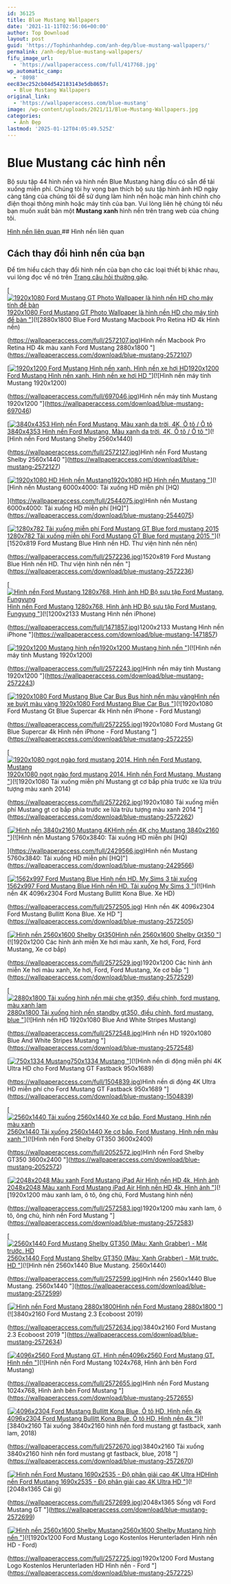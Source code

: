 ```yaml
---
id: 36125
title: Blue Mustang Wallpapers
date: '2021-11-11T02:56:06+00:00'
author: Top Download
layout: post
guid: 'https://Tophinhanhdep.com/anh-dep/blue-mustang-wallpapers/'
permalink: /anh-dep/blue-mustang-wallpapers/
fifu_image_url:
  - 'https://wallpaperaccess.com/full/417768.jpg'
wp_automatic_camp:
  - '8098'
eec83ec252cb04d542183143e5db8657:
  - Blue Mustang Wallpapers
original_link:
  - 'https://wallpaperaccess.com/blue-mustang'
image: /wp-content/uploads/2021/11/Blue-Mustang-Wallpapers.jpg
categories:
  - Ảnh Đẹp
lastmod: '2025-01-12T04:05:49.525Z'
---
```

# Blue Mustang các hình nền

Bộ sưu tập 44 hình nền và hình nền Blue Mustang hàng đầu có sẵn để tải xuống miễn phí. Chúng tôi hy vọng bạn thích bộ sưu tập hình ảnh HD ngày càng tăng của chúng tôi để sử dụng làm hình nền hoặc màn hình chính cho điện thoại thông minh hoặc máy tính của bạn. Vui lòng liên hệ chúng tôi nếu bạn muốn xuất bản một **Mustang xanh** hình nền trên trang web của chúng tôi.

[Hình nền liên quan ](#related) ## Hình nền liên quan

## Cách thay đổi hình nền của bạn

Để tìm hiểu cách thay đổi hình nền của bạn cho các loại thiết bị khác nhau, vui lòng đọc về nó trên [Trang câu hỏi thường gặp](https://tophinhanhdep.com/faq/).

  
[[![1920x1080 Ford Mustang GT Photo Wallpaper là hình nền HD cho máy tính để bàn](https://wallpaperaccess.com/full/417768.jpg)1920x1080 Ford Mustang GT Photo Wallpaper là hình nền HD cho máy tính để bàn "](https://wallpaperaccess.com/download/blue-mustang-417768)](![2880x1800 Blue Ford Mustang Macbook Pro Retina HD 4k Hình nền)

(https://wallpaperaccess.com/full/2572107.jpg)Hình nền Macbook Pro Retina HD 4k màu xanh Ford Mustang 2880x1800 "](https://wallpaperaccess.com/download/blue-mustang-2572107)

[[![1920x1200 Ford Mustang Hình nền xanh.  Hình nền xe hơi HD](https://wallpaperaccess.com/full/2572110.jpg)1920x1200 Ford Mustang Hình nền xanh. Hình nền xe hơi HD "](https://wallpaperaccess.com/download/blue-mustang-2572110)](![Hình nền máy tính Mustang 1920x1200)

(https://wallpaperaccess.com/full/697046.jpg)Hình nền máy tính Mustang 1920x1200 "](https://wallpaperaccess.com/download/blue-mustang-697046)

[[![3840x4353 Hình nền Ford Mustang, Màu xanh da trời, 4K, Ô tô / Ô tô](https://wallpaperaccess.com/full/2572114.jpg)3840x4353 Hình nền Ford Mustang, Màu xanh da trời, 4K, Ô tô / Ô tô "](https://wallpaperaccess.com/download/blue-mustang-2572114)](![Hình nền Ford Mustang Shelby 2560x1440)

(https://wallpaperaccess.com/full/2572127.jpg)Hình nền Ford Mustang Shelby 2560x1440 "](https://wallpaperaccess.com/download/blue-mustang-2572127)

[[![1920x1080 HD Hình nền Mustang](https://wallpaperaccess.com/full/417769.jpg)1920x1080 HD Hình nền Mustang "](https://wallpaperaccess.com/download/blue-mustang-417769)](![Hình nền Mustang 6000x4000: Tải xuống HD miễn phí [HQ)

](https://wallpaperaccess.com/full/2544075.jpg)Hình nền Mustang 6000x4000: Tải xuống HD miễn phí \[HQ\]"](https://wallpaperaccess.com/download/blue-mustang-2544075)

[[![1280x782 Tải xuống miễn phí Ford Mustang GT Blue ford mustang 2015](https://wallpaperaccess.com/full/2572134.jpg)1280x782 Tải xuống miễn phí Ford Mustang GT Blue ford mustang 2015 "](https://wallpaperaccess.com/download/blue-mustang-2572134)](![1520x819 Ford Mustang Blue Hình nền HD.  Thư viện hình nền nền)

(https://wallpaperaccess.com/full/2572236.jpg)1520x819 Ford Mustang Blue Hình nền HD. Thư viện hình nền nền "](https://wallpaperaccess.com/download/blue-mustang-2572236)

[[![Hình nền Ford Mustang 1280x768, Hình ảnh HD Bộ sưu tập Ford Mustang, Fungyung](https://wallpaperaccess.com/full/124146.jpg)Hình nền Ford Mustang 1280x768, Hình ảnh HD Bộ sưu tập Ford Mustang, Fungyung "](https://wallpaperaccess.com/download/blue-mustang-124146)](![1200x2133 Mustang Hình nền iPhone)

(https://wallpaperaccess.com/full/1471857.jpg)1200x2133 Mustang Hình nền iPhone "](https://wallpaperaccess.com/download/blue-mustang-1471857)

[[![1920x1200 Mustang hình nền](https://wallpaperaccess.com/full/2572239.jpg)1920x1200 Mustang hình nền "](https://wallpaperaccess.com/download/blue-mustang-2572239)](![Hình nền máy tính Mustang 1920x1200)

(https://wallpaperaccess.com/full/2572243.jpg)Hình nền máy tính Mustang 1920x1200 "](https://wallpaperaccess.com/download/blue-mustang-2572243)

[[![1920x1080 Ford Mustang Blue Car Bus Bus hình nền màu vàng](https://wallpaperaccess.com/full/2572253.jpg)Hình nền xe buýt màu vàng 1920x1080 Ford Mustang Blue Car Bus "](https://wallpaperaccess.com/download/blue-mustang-2572253)](![1920x1080 Ford Mustang Gt Blue Supercar 4k Hình nền iPhone - Ford Mustang)

(https://wallpaperaccess.com/full/2572255.jpg)1920x1080 Ford Mustang Gt Blue Supercar 4k Hình nền iPhone - Ford Mustang "](https://wallpaperaccess.com/download/blue-mustang-2572255)

[[![1920x1080 ngọt ngào ford mustang 2014. Hình nền Ford Mustang, Mustang](https://wallpaperaccess.com/full/2572260.jpg)1920x1080 ngọt ngào ford mustang 2014. Hình nền Ford Mustang, Mustang "](https://wallpaperaccess.com/download/blue-mustang-2572260)](![1920x1080 Tải xuống miễn phí Mustang gt cơ bắp phía trước xe lửa trừu tượng màu xanh 2014)

(https://wallpaperaccess.com/full/2572262.jpg)1920x1080 Tải xuống miễn phí Mustang gt cơ bắp phía trước xe lửa trừu tượng màu xanh 2014 "](https://wallpaperaccess.com/download/blue-mustang-2572262)

[[![Hình nền 3840x2160 Mustang 4K](https://wallpaperaccess.com/full/2572477.jpg)Hình nền 4K cho Mustang 3840x2160 "](https://wallpaperaccess.com/download/blue-mustang-2572477)](![Hình nền Mustang 5760x3840: Tải xuống HD miễn phí [HQ)

](https://wallpaperaccess.com/full/2429566.jpg)Hình nền Mustang 5760x3840: Tải xuống HD miễn phí \[HQ\]"](https://wallpaperaccess.com/download/blue-mustang-2429566)

[[![1562x997 Ford Mustang Blue Hình nền HD.  My Sims 3 tải xuống](https://wallpaperaccess.com/full/2572499.jpg)1562x997 Ford Mustang Blue Hình nền HD. Tải xuống My Sims 3 "](https://wallpaperaccess.com/download/blue-mustang-2572499)](![Hình nền 4K 4096x2304 Ford Mustang Bullitt Kona Blue.  Xe HD)

(https://wallpaperaccess.com/full/2572505.jpg) Hình nền 4K 4096x2304 Ford Mustang Bullitt Kona Blue. Xe HD "](https://wallpaperaccess.com/download/blue-mustang-2572505)

[[![Hình nền 2560x1600 Shelby Gt350](https://wallpaperaccess.com/full/2572513.jpg)Hình nền 2560x1600 Shelby Gt350 "](https://wallpaperaccess.com/download/blue-mustang-2572513)](![1920x1200 Các hình ảnh miễn Xe hơi màu xanh, Xe hơi, Ford, Ford Mustang, Xe cơ bắp)

(https://wallpaperaccess.com/full/2572529.jpg)1920x1200 Các hình ảnh miễn Xe hơi màu xanh, Xe hơi, Ford, Ford Mustang, Xe cơ bắp "](https://wallpaperaccess.com/download/blue-mustang-2572529)

[[![2880x1800 Tải xuống hình nền mái che gt350, điều chỉnh, ford mustang, màu xanh lam](https://wallpaperaccess.com/full/2572543.jpg)2880x1800 Tải xuống hình nền standby gt350, điều chỉnh, ford mustang, blue "](https://wallpaperaccess.com/download/blue-mustang-2572543)](![Hình nền HD 1920x1080 Blue And White Stripes Mustang)

(https://wallpaperaccess.com/full/2572548.jpg)Hình nền HD 1920x1080 Blue And White Stripes Mustang "](https://wallpaperaccess.com/download/blue-mustang-2572548)

[[![750x1334 Mustang](https://wallpaperaccess.com/full/1505073.jpg)750x1334 Mustang "](https://wallpaperaccess.com/download/blue-mustang-1505073)](![Hình nền di động miễn phí 4K Ultra HD cho Ford Mustang GT Fastback 950x1689)

(https://wallpaperaccess.com/full/1504839.jpg)Hình nền di động 4K Ultra HD miễn phí cho Ford Mustang GT Fastback 950x1689 "](https://wallpaperaccess.com/download/blue-mustang-1504839)

[[![2560x1440 Tải xuống 2560x1440 Xe cơ bắp, Ford Mustang, Hình nền màu xanh](https://wallpaperaccess.com/full/2572563.jpg)2560x1440 Tải xuống 2560x1440 Xe cơ bắp, Ford Mustang, Hình nền màu xanh "](https://wallpaperaccess.com/download/blue-mustang-2572563)](![Hình nền Ford Shelby GT350 3600x2400)

(https://wallpaperaccess.com/full/2052572.jpg)Hình nền Ford Shelby GT350 3600x2400 "](https://wallpaperaccess.com/download/blue-mustang-2052572)

[[![2048x2048 Màu xanh Ford Mustang iPad Air Hình nền HD 4k, Hình ảnh](https://wallpaperaccess.com/full/2572573.jpg)2048x2048 Màu xanh Ford Mustang iPad Air Hình nền HD 4k, Hình ảnh "](https://wallpaperaccess.com/download/blue-mustang-2572573)](![1920x1200 màu xanh lam, ô tô, ông chủ, Ford Mustang hình nền)

(https://wallpaperaccess.com/full/2572583.jpg)1920x1200 màu xanh lam, ô tô, ông chủ, hình nền Ford Mustang "](https://wallpaperaccess.com/download/blue-mustang-2572583)

[[![2560x1440 Ford Mustang Shelby GT350 (Màu: Xanh Grabber) - Mặt trước.  HD](https://wallpaperaccess.com/full/2572593.jpg)2560x1440 Ford Mustang Shelby GT350 (Màu: Xanh Grabber) - Mặt trước. HD "](https://wallpaperaccess.com/download/blue-mustang-2572593)](![Hình nền 2560x1440 Blue Mustang.  2560x1440)

(https://wallpaperaccess.com/full/2572599.jpg)Hình nền 2560x1440 Blue Mustang. 2560x1440 "](https://wallpaperaccess.com/download/blue-mustang-2572599)

[[![Hình nền Ford Mustang 2880x1800](https://wallpaperaccess.com/full/2572608.jpg)Hình nền Ford Mustang 2880x1800 "](https://wallpaperaccess.com/download/blue-mustang-2572608)](![3840x2160 Ford Mustang 2.3 Ecoboost 2019)

(https://wallpaperaccess.com/full/2572634.jpg)3840x2160 Ford Mustang 2.3 Ecoboost 2019 "](https://wallpaperaccess.com/download/blue-mustang-2572634)

[[![4096x2560 Ford Mustang GT.  Hình nền](https://wallpaperaccess.com/full/2572643.jpg)4096x2560 Ford Mustang GT. Hình nền "](https://wallpaperaccess.com/download/blue-mustang-2572643)](![Hình nền Ford Mustang 1024x768, Hình ảnh bên Ford Mustang)

(https://wallpaperaccess.com/full/2572655.jpg)Hình nền Ford Mustang 1024x768, Hình ảnh bên Ford Mustang "](https://wallpaperaccess.com/download/blue-mustang-2572655)

[[![4096x2304 Ford Mustang Bullitt Kona Blue, Ô tô HD, Hình nền 4k](https://wallpaperaccess.com/full/2572659.jpg)4096x2304 Ford Mustang Bullitt Kona Blue, Ô tô HD, Hình nền 4k "](https://wallpaperaccess.com/download/blue-mustang-2572659)](![3840x2160 Tải xuống 3840x2160 hình nền ford mustang gt fastback, xanh lam, 2018)

(https://wallpaperaccess.com/full/2572670.jpg)3840x2160 Tải xuống 3840x2160 hình nền ford mustang gt fastback, blue, 2018 "](https://wallpaperaccess.com/download/blue-mustang-2572670)

 [[![Hình nền Ford Mustang 1690x2535 - Độ phân giải cao 4K Ultra HD](https://wallpaperaccess.com/full/2304919.jpg)Hình nền Ford Mustang 1690x2535 - Độ phân giải cao 4K Ultra HD "](https://wallpaperaccess.com/download/blue-mustang-2304919)](![2048x1365 Cái gì)

(https://wallpaperaccess.com/full/2572699.jpg)2048x1365 Sống với Ford Mustang GT "](https://wallpaperaccess.com/download/blue-mustang-2572699)

[[![Hình nền 2560x1600 Shelby Mustang](https://wallpaperaccess.com/full/2572717.jpg)2560x1600 Shelby Mustang hình nền "](https://wallpaperaccess.com/download/blue-mustang-2572717)](![1920x1200 Ford Mustang Logo Kostenlos Herunterladen Hình nền HD - Ford)

(https://wallpaperaccess.com/full/2572725.jpg)1920x1200 Ford Mustang Logo Kostenlos Herunterladen HD Hình nền - Ford "](https://wallpaperaccess.com/download/blue-mustang-2572725)
